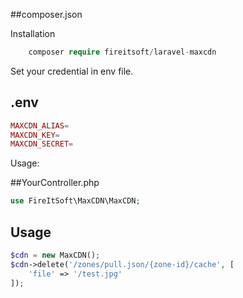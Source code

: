 ##composer.json


Installation 

```php
    composer require fireitsoft/laravel-maxcdn
```

Set your credential in env file.

## .env
```php
MAXCDN_ALIAS=
MAXCDN_KEY=
MAXCDN_SECRET=
```

Usage:

##YourController.php

```php
use FireItSoft\MaxCDN\MaxCDN;
```
 
## Usage
```php
$cdn = new MaxCDN();
$cdn->delete('/zones/pull.json/{zone-id}/cache', [
    'file' => '/test.jpg'
]);
```
